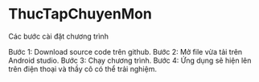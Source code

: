 # ThucTapChuyenMon

Các bước cài đặt chương trình

Bước 1: Download source code trên github.
Bước 2: Mở file vừa tải trên Android studio.
Bước 3: Chạy chương trình.
Bước 4: Ứng dụng sẽ hiện lên trên điện thoại và thầy cô có thể trải nghiệm.
